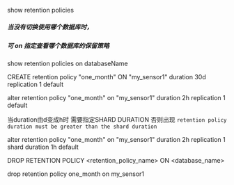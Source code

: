 show retention policies
##### 当没有切换使用哪个数据库时，
##### 可 on 指定查看哪个数据库的保留策略
show retention policies on databaseName


CREATE retention policy "one_month" ON "my_sensor1" duration 30d replication 1 default

alter retention policy "one_month" on "my_sensor1" duration 2h replication 1 default

当duration由d变成h时 需要指定SHARD DURATION 否则出现 `retention policy duration must be greater than the shard duration`

alter retention policy "one_month" on "my_sensor1" duration 2h replication 1 shard duration 1h default


DROP RETENTION POLICY <retention_policy_name> ON <database_name>

drop retention policy one_month on my_sensor1
